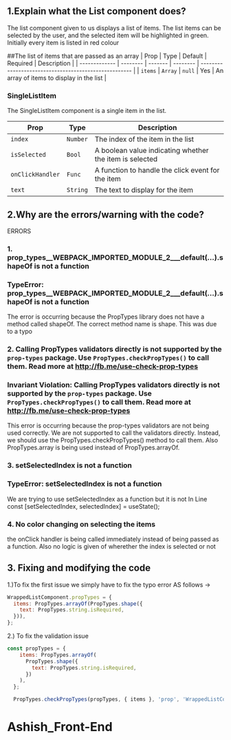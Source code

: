 ## 1.Explain what the List component does?

The list component given to us displays a list of items. The list items can be selected by the user, and the selected item will be highlighted in green. Initially every item is listed in red colour

##The list of items that are passed as an array
| Prop          | Type     | Default | Required | Description                                           |
| ------------- | -------- | ------- | -------- | ----------------------------------------------------- |
| `items`       | `Array`  | `null`  | Yes      | An array of items to display in the list              |

### SingleListItem

The SingleListItem component is a single item in the list.

| Prop             | Type     | Description                                           |
| ---------------- | -------- | ----------------------------------------------------- |
| `index`          | `Number` | The index of the item in the list                      |
| `isSelected`     | `Bool`   | A boolean value indicating whether the item is selected |
| `onClickHandler` | `Func`   | A function to handle the click event for the item      |
| `text`           | `String` | The text to display for the item                       |

## 2.Why are the errors/warning with the code?

ERRORS

### 1. prop_types__WEBPACK_IMPORTED_MODULE_2___default(...).shapeOf is not a function
###    TypeError: prop_types__WEBPACK_IMPORTED_MODULE_2___default(...).shapeOf is not a function

The error is occurring because the PropTypes library does not have a method called shapeOf. The correct method name is shape. This was due to a typo

### 2. Calling PropTypes validators directly is not supported by the `prop-types` package. Use `PropTypes.checkPropTypes()` to call them. Read more at http://fb.me/use-check-prop-types
###     Invariant Violation: Calling PropTypes validators directly is not supported by the `prop-types` package. Use `PropTypes.checkPropTypes()` to call them. Read more at http://fb.me/use-check-prop-types

This error is occurring because the prop-types validators are not being used correctly. We are not supported to call the validators directly. Instead, we should use the PropTypes.checkPropTypes() method to call them.
Also PropTypes.array is being used instead of PropTypes.arrayOf.

### 3. setSelectedIndex is not a function
###    TypeError: setSelectedIndex is not a function

 We are trying to use setSelectedIndex as a function but it is not
In Line const [setSelectedIndex, selectedIndex] = useState();


### 4. No color changing on selecting the items

the onClick handler is being called immediately instead of being passed as a function.
Also no logic is given of wherether the index is selected or not


## 3. Fixing and modifying the code

1.)To fix the first issue we simply have to fix the typo error AS follows ->
```js
WrappedListComponent.propTypes = {
  items: PropTypes.arrayOf(PropTypes.shape({
    text: PropTypes.string.isRequired,
  })),
};
```
2.) To fix the validation issue

```js
const propTypes = {
    items: PropTypes.arrayOf(
      PropTypes.shape({
        text: PropTypes.string.isRequired,
      })
    ),
  };

  PropTypes.checkPropTypes(propTypes, { items }, 'prop', 'WrappedListComponent');
```

    
# Ashish_Front-End
